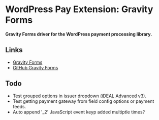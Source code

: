 # WordPress Pay Extension: Gravity Forms

**Gravity Forms driver for the WordPress payment processing library.**

## Links

*	[Gravity Forms](http://www.gravityforms.com/)
*	[GitHub Gravity Forms](https://github.com/wp-premium/gravityforms)

## Todo

*	Test grouped options in issuer dropdown (iDEAL Advanced v3).
*	Test getting payment gateway from field config options or payment feeds.
*	Auto append '_2' JavaScript event keyp added multiptle times?
